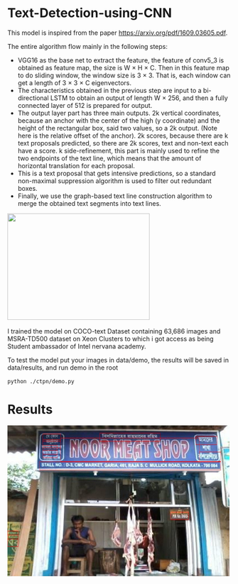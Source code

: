 # Text-Detection-using-CNN

This model is inspired from the paper https://arxiv.org/pdf/1609.03605.pdf.


The entire algorithm flow mainly in the following steps:
- VGG16 as the base net to extract the feature, the feature of conv5_3 is obtained as feature map, the size is W × H × C.
Then in this feature map to do sliding window, the window size is 3 × 3. That is, each window can get a length of 3 × 3 × C eigenvectors.
- The characteristics obtained in the previous step are input to a bi-directional LSTM to obtain an output of length W × 256, and then a fully connected layer of 512 is prepared for output.
- The output layer part has three main outputs. 2k vertical coordinates, because an anchor with the center of the high (y coordinate) and the height of the rectangular box, said two values, so a 2k output. (Note here is the relative offset of the anchor). 2k scores, because there are k text proposals predicted, so there are 2k scores, text and non-text each have a score. k side-refinement, this part is mainly used to refine the two endpoints of the text line, which means that the amount of horizontal translation for each proposal.
- This is a text proposal that gets intensive predictions, so a standard non-maximal suppression algorithm is used to filter out redundant boxes.
- Finally, we use the graph-based text line construction algorithm to merge the obtained text segments into text lines.

<img src="/data/results/algo.jpg" width=320 height=240 />

I trained the model on COCO-text Dataset containing 63,686 images and MSRA-TD500 dataset on Xeon Clusters to which i got access as being Student ambassador of Intel nervana academy.

To test the model put your images in data/demo, the results will be saved in data/results, and run demo in the root
```shell
python ./ctpn/demo.py
```
  # Results

<img src="/data/results/noor-meat-shop-kolkata-0.jpg" width=500 height=340 />
